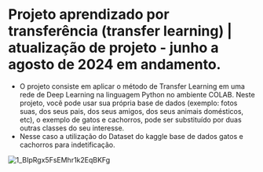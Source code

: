 # Projeto aprendizado por transferência (transfer learning) | atualização de projeto - junho a agosto de 2024 em andamento.
* O projeto consiste em aplicar o método de Transfer Learning em uma rede de Deep Learning na linguagem Python no ambiente COLAB. Neste projeto, você pode usar sua própria base de dados (exemplo: fotos suas, dos seus pais, dos seus amigos, dos seus animais domésticos, etc), o exemplo de gatos e cachorros, pode ser substituído por duas outras classes do seu interesse.
* Nesse caso a utilização do Dataset do kaggle base de dados gatos e cachorros para indetificação.

![1_BIpRgx5FsEMhr1k2EqBKFg](https://github.com/user-attachments/assets/de88dbd2-036c-4ae3-8c98-bc5544cc3950)

